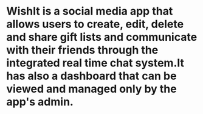 # WishIt is a social media app that allows users to create, edit, delete and share gift lists and communicate with their friends through the integrated real time chat system.It has also a dashboard that can be viewed and managed only by the app's admin.
